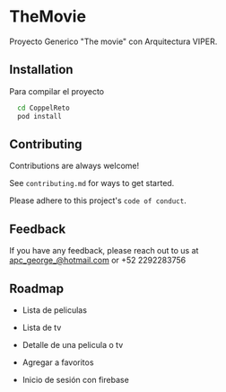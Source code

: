 
# TheMovie

Proyecto Generico "The movie" con Arquitectura VIPER.



## Installation

Para compilar el proyecto

```bash
  cd CoppelReto
  pod install
```
    
## Contributing

Contributions are always welcome!

See `contributing.md` for ways to get started.

Please adhere to this project's `code of conduct`.


## Feedback

If you have any feedback, please reach out to us at apc_george_@hotmail.com or +52 2292283756


## Roadmap

- Lista de peliculas

- Lista de tv

- Detalle de una pelicula o tv

- Agregar a favoritos

- Inicio de sesión con firebase

